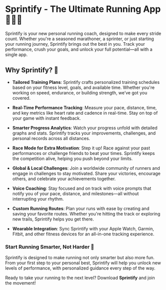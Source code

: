 # Sprintify - The Ultimate Running App 🏃‍♂️💨

Sprintify is your new personal running coach, designed to make every stride count. Whether you're a seasoned marathoner, a sprinter, or just starting your running journey, Sprintify brings out the best in you. Track your performance, crush your goals, and unlock your full potential—all with a single app.

## Why Sprintify? 🤩

- **Tailored Training Plans**: Sprintify crafts personalized training schedules based on your fitness level, goals, and available time. Whether you're working on speed, endurance, or building strength, we’ve got you covered.
  
- **Real-Time Performance Tracking**: Measure your pace, distance, time, and key metrics like heart rate and cadence in real-time. Stay on top of your game with instant feedback.
  
- **Smarter Progress Analytics**: Watch your progress unfold with detailed graphs and stats. Sprintify tracks your improvements, challenges, and personal records across all distances.
  
- **Race Mode for Extra Motivation**: Step it up! Race against your past performances or challenge friends to beat your times. Sprintify keeps the competition alive, helping you push beyond your limits.
  
- **Global & Local Challenges**: Join a worldwide community of runners and engage in challenges to stay motivated. Share your victories, encourage others, and celebrate your achievements together.
  
- **Voice Coaching**: Stay focused and on track with voice prompts that notify you of your pace, distance, and milestones—all without interrupting your rhythm.
  
- **Custom Running Routes**: Plan your runs with ease by creating and saving your favorite routes. Whether you're hitting the track or exploring new trails, Sprintify helps you get there.
  
- **Wearable Integration**: Sync Sprintify with your Apple Watch, Garmin, Fitbit, and other fitness devices for an all-in-one tracking experience.

### Start Running Smarter, Not Harder 🚀

Sprintify is designed to make running not only smarter but also more fun. From your first step to your personal best, Sprintify will help you unlock new levels of performance, with personalized guidance every step of the way.

Ready to take your running to the next level? Download **Sprintify** and join the movement!
